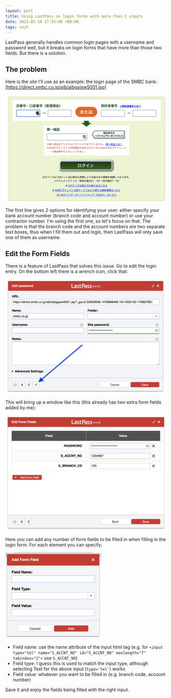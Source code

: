 ```yaml
---
layout: post
title: Using LastPass on login forms with more than 2 inputs
date: 2021-05-10 17:55:00 +09:00
tags: tech
---
```


LastPass generally handles common login pages with a username and password well, but it breaks on login forms that have more than those two fields. But there is a solution.

## The problem

Here is the site I'll use as an example: the login page of the SMBC bank: [https://direct.smbc.co.jp/aib/aibgsjsw5001.jsp]

![](/assets/2021-05-10-using-lastpass-on-login-forms-with-more-than-2-inputs/problem.png)

The first line gives 2 options for identifying your user: either specify your bank account number (branch code and account number) or use your contractor number. I'm using the first one, so let's focus on that. The problem is that the branch code and the account numbers are two separate text boxes, thus when I fill them out and login, then LastPass will only save one of them as username.

<!--break-->

## Edit the Form Fields

There is a feature of LastPass that solves this issue. Go to edit the login entry. On the bottom left there is a wrench icon, click that:

![](/assets/2021-05-10-using-lastpass-on-login-forms-with-more-than-2-inputs/lp1.png)

This will bring up a window like this (this already has two extra form fields added by me):

![](/assets/2021-05-10-using-lastpass-on-login-forms-with-more-than-2-inputs/lp2.png)

Here you can add any number of form fields to be filled in when filling in the login form. For each element you can specify:

![](/assets/2021-05-10-using-lastpass-on-login-forms-with-more-than-2-inputs/lp3.png)

* Field name: use the name attribute of the input html tag (e.g. for `<input type="tel" name="S_ACCNT_NO" id="S_ACCNT_NO" maxlength="7" tabindex="2">` use `S_ACCNT_NO`)
* Field type: I guess this is used to match the input type, although selecting Text for the above input (`type='tel'`) works
* Field value: whatever you want to be filled in (e.g. branch code, account number)

Save it and enjoy the fields being filled with the right input.
